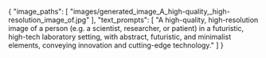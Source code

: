 {
"image_paths": [
"images/generated_image_A_high-quality,_high-resolution_image_of.jpg"
],
"text_prompts": [
"A high-quality, high-resolution image of a person (e.g. a scientist, researcher, or patient) in a futuristic, high-tech laboratory setting, with abstract, futuristic, and minimalist elements, conveying innovation and cutting-edge technology."
]
}